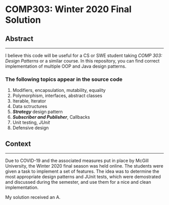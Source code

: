 # COMP303: Winter 2020 Final Solution


## Abstract
---
I believe this code will be useful for a CS or SWE student taking *COMP 303: Design Patterns* or a similar course. In this repository, you can find correct implementation of multiple OOP and Java design patterns.

### The following topics appear in the source code

1. Modifiers, encapsulation, mutability, equality
2. Polymorphism, interfaces, abstract classes
3. Iterable, Iterator
4. Data sctructures
5. ***Strategy*** design pattern
6. ***Subscriber and Publisher***, Callbacks
7. Unit testing, *JUnit*
8. Defensive design

## Context
---
Due to COVID-19 and the associated measures put in place by McGill University, the Winter 2020 final season was held online. The students were given a task to implement a set of features. The idea was to determine the most appropriate design patterns and JUnit tests, which were demostrated and discussed during the semester, and use them for a nice and clean implementation.

My solution received an A.
